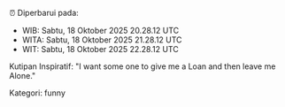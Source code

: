 ⏰ Diperbarui pada:
- WIB: Sabtu, 18 Oktober 2025 20.28.12 UTC
- WITA: Sabtu, 18 Oktober 2025 21.28.12 UTC
- WIT: Sabtu, 18 Oktober 2025 22.28.12 UTC

Kutipan Inspiratif:
"I want some one to give me a Loan and then leave me Alone."


Kategori: funny

